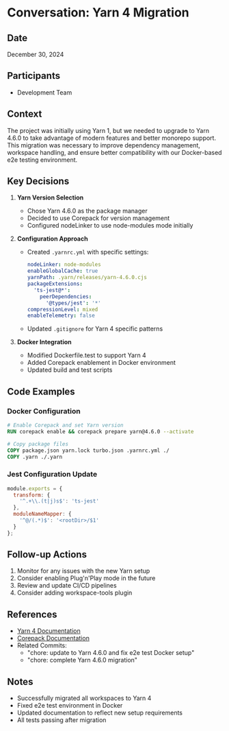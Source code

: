 # Conversation: Yarn 4 Migration

## Date
December 30, 2024

## Participants
- Development Team

## Context
The project was initially using Yarn 1, but we needed to upgrade to Yarn 4.6.0 to take advantage of modern features and better monorepo support. This migration was necessary to improve dependency management, workspace handling, and ensure better compatibility with our Docker-based e2e testing environment.

## Key Decisions

1. **Yarn Version Selection**
   - Chose Yarn 4.6.0 as the package manager
   - Decided to use Corepack for version management
   - Configured nodeLinker to use node-modules mode initially

2. **Configuration Approach**
   - Created `.yarnrc.yml` with specific settings:
     ```yaml
     nodeLinker: node-modules
     enableGlobalCache: true
     yarnPath: .yarn/releases/yarn-4.6.0.cjs
     packageExtensions:
       'ts-jest@*':
         peerDependencies:
           '@types/jest': '*'
     compressionLevel: mixed
     enableTelemetry: false
     ```
   - Updated `.gitignore` for Yarn 4 specific patterns

3. **Docker Integration**
   - Modified Dockerfile.test to support Yarn 4
   - Added Corepack enablement in Docker environment
   - Updated build and test scripts

## Code Examples

### Docker Configuration
```dockerfile
# Enable Corepack and set Yarn version
RUN corepack enable && corepack prepare yarn@4.6.0 --activate

# Copy package files
COPY package.json yarn.lock turbo.json .yarnrc.yml ./
COPY .yarn ./.yarn
```

### Jest Configuration Update
```javascript
module.exports = {
  transform: {
    '^.+\\.(t|j)s$': 'ts-jest'
  },
  moduleNameMapper: {
    '^@/(.*)$': '<rootDir>/$1'
  }
};
```

## Follow-up Actions
1. Monitor for any issues with the new Yarn setup
2. Consider enabling Plug'n'Play mode in the future
3. Review and update CI/CD pipelines
4. Consider adding workspace-tools plugin

## References
- [Yarn 4 Documentation](https://yarnpkg.com/getting-started)
- [Corepack Documentation](https://nodejs.org/api/corepack.html)
- Related Commits:
  - "chore: update to Yarn 4.6.0 and fix e2e test Docker setup"
  - "chore: complete Yarn 4.6.0 migration"

## Notes
- Successfully migrated all workspaces to Yarn 4
- Fixed e2e test environment in Docker
- Updated documentation to reflect new setup requirements
- All tests passing after migration 